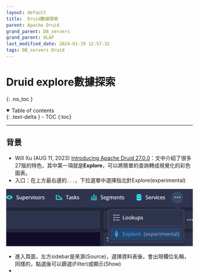```yaml
---
layout: default
title:  Druid數據探索
parent: Apache Druid
grand_parent: DB_servers
grand_parent: OLAP
last_modified_date: 2024-01-29 12:57:32
tags: DB_servers Druid
---
```


# Druid explore數據探索
{: .no_toc }

<details open markdown="block">
  <summary>
    Table of contents
  </summary>
  {: .text-delta }
- TOC
{:toc}
</details>

---

## 背景

- Will Xu (AUG 11, 2023) [Introducing Apache Druid 27.0.0](https://imply.io/blog/introducing-apache-druid-27-0-0/)：文中介紹了很多27版的特色，其中第一項就是**Explore**，可以將簡單的查詢轉成視覺化的彩色圖表。
- 入口：在上方最右邊的`...`，下拉選單中選擇指北針Explore(experimental)

![](explore_png/2024-01-31-13-29-05.png)

- 進入頁面，左方sidebar是來源(Source)，選擇資料表後，會出現欄位名稱，同樣的，點選後可以篩選(Filter)或顯示(Show)
- 